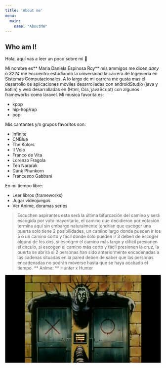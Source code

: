 ```yaml
---
title: 'About me'
menu:
  main:
    name: "AboutMe"
---
```


## Who am I!

Hola, aquí vas a leer un poco sobre mi 🤩

Mi nombre es** Maria Daniela Espinosa Roy** mis ammigos me dicen *dany* o *3224* me encuentro estudiando la universidad la carrera de Ingeniería en Sistemas Computacionales. A lo largo de mi carrera me gusta mas el desarrollo de aplicaciones moviles desarrolladas con androidStudio (java y kotlin) y web desarrolladas en (Html, Css, javaScript) con algunos frameworks como laravel.
Mi musica favorita es:
- kpop
- hip-hop/rap 
- pop

Mis cantantes y/o grupos favoritos son:
- Infinite
- CNBlue
- The Kolors
- II Volo
- Franco de Vita
- Lorenzo Fragola
- Ten Nararak
- Dunk Phunkorn
- Francesco Gabbani

En mi tiempo libre:
- Leer libros (frameworks)
- Jugar videojuegos
- Ver Anime, doramas series

> Escuchen aspirantes esta será la última bifurcación del camino y será escogida por voto 
> mayoritario, el camino que decidieron por votación termina aquí sin embargo naturalmente 
> tendrían que escoger una puerta solo tiene 2 posibilidades, un camino largo donde pueden ir los 5 
> o un camino corto y fácil donde solo pueden ir 3 deben de escoger alguno de los dos, si escogen el 
> camino más largo y difícil presionen el circulo, si escogen el camino más corto y fácil presionen la 
> cruz, la puerta se abrirá si 2 personas han sido anteriormente encadenadas a las cadenas situadas 
> en la pared deben de saber que las personas encadenadas no podrán moverse hasta que se haya 
> acabado el tiempo.
> ** Anime: ** Hunter x Hunter

![Imagen](https://raw.githubusercontent.com/Ma-Daniela30/my_launchx_blog/master/static/images/img_xo.png)
